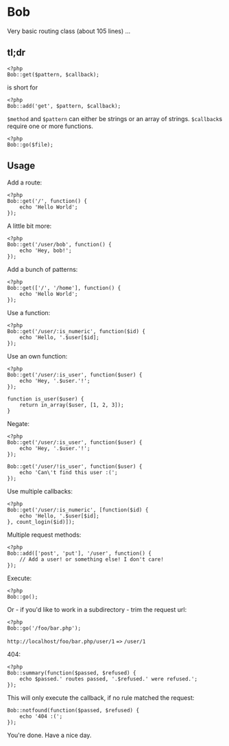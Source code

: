 Bob
===

Very basic routing class (about 105 lines) ...

tl;dr
-----

	<?php
	Bob::get($pattern, $callback);

is short for

	<?php
	Bob::add('get', $pattern, $callback);

`$method` and `$pattern` can either be strings or an array of strings. `$callback`s require one or more functions.

	<?php
	Bob::go($file);

Usage
-----

Add a route:

	<?php
	Bob::get('/', function() {
		echo 'Hello World';
	});

A little bit more:

	<?php
	Bob::get('/user/bob', function() {
		echo 'Hey, bob!';
	});

Add a bunch of patterns:

	<?php
	Bob::get(['/', '/home'], function() {
		echo 'Hello World';
	});

Use a function:

	<?php
	Bob::get('/user/:is_numeric', function($id) {
		echo 'Hello, '.$user[$id];
	});

Use an own function:

	<?php
	Bob::get('/user/:is_user', function($user) {
		echo 'Hey, '.$user.'!';
	});

	function is_user($user) {
		return in_array($user, [1, 2, 3]);
	}

Negate:

	<?php
	Bob::get('/user/:is_user', function($user) {
		echo 'Hey, '.$user.'!';
	});

	Bob::get('/user/!is_user', function($user) {
		echo 'Can\'t find this user :(';
	});

Use multiple callbacks:

	<?php
	Bob::get('/user/:is_numeric', [function($id) {
		echo 'Hello, '.$user[$id];
	}, count_login($id)]);

Multiple request methods:

	<?php
	Bob::add(['post', 'put'], '/user', function() {
		// Add a user! or something else! I don't care!
	});

Execute:

	<?php
	Bob::go();

Or - if you'd like to work in a subdirectory - trim the request url:

	<?php
	Bob::go('/foo/bar.php');

`http://localhost/foo/bar.php/user/1` `=>` `/user/1`

404:

	<?php
	Bob::summary(function($passed, $refused) {
		echo $passed.' routes passed, '.$refused.' were refused.';
	});

This will only execute the callback, if no rule matched the request:

	Bob::notfound(function($passed, $refused) {
		echo '404 :(';
	});

You're done. Have a nice day.
